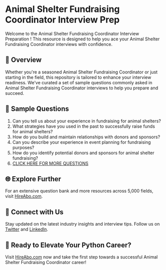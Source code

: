 # Animal Shelter Fundraising Coordinator Interview Prep

Welcome to the Animal Shelter Fundraising Coordinator Interview Preparation ! This resource is designed to help you ace your Animal Shelter Fundraising Coordinator interviews with confidence.

## 🚀 Overview

Whether you're a seasoned Animal Shelter Fundraising Coordinator or just starting in the field, this repository is tailored to enhance your interview readiness. We've curated a set of sample questions commonly asked in Animal Shelter Fundraising Coordinator interviews to help you prepare and succeed.

## 📝 Sample Questions

1. Can you tell us about your experience in fundraising for animal shelters?
2. What strategies have you used in the past to successfully raise funds for animal shelters?
3. How do you build and maintain relationships with donors and sponsors?
4. Can you describe your experience in event planning for fundraising purposes?
5. How do you identify potential donors and sponsors for animal shelter fundraising?
6. [CLICK HERE FOR MORE QUESTIONS](https://hireabo.com/job/24_3_33/Animal%20Shelter%20Fundraising%20Coordinator)

## 🌐 Explore Further

For an extensive question bank and more resources across 5,000 fields, visit [HireAbo.com](https://www.hireabo.com).

## 📱 Connect with Us

Stay updated on the latest industry insights and interview tips. Follow us on [Twitter](https://twitter.com/hireabo) and [LinkedIn](https://www.linkedin.com/in/hire-abo-3609972a8/).

## 🚀 Ready to Elevate Your Python Career?

Visit [HireAbo.com](https://www.hireabo.com) now and take the first step towards a successful Animal Shelter Fundraising Coordinator career!